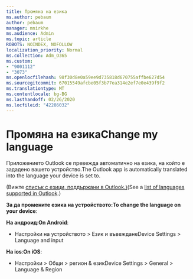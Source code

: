 ```yaml
---
title: Промяна на езика
ms.author: pebaum
author: pebaum
manager: mnirkhe
ms.audience: Admin
ms.topic: article
ROBOTS: NOINDEX, NOFOLLOW
localization_priority: Normal
ms.collection: Adm_O365
ms.custom:
- "9001112"
- "3073"
ms.openlocfilehash: 98f30d8e0a59ee9d735818d670755affbe627d54
ms.sourcegitcommit: 67015549afcbe05f3b77ea314e2ef7e0e439f9f2
ms.translationtype: MT
ms.contentlocale: bg-BG
ms.lasthandoff: 02/26/2020
ms.locfileid: "42286032"
---
```

# <a name="change-my-language"></a><span data-ttu-id="835f4-102">Промяна на езика</span><span class="sxs-lookup"><span data-stu-id="835f4-102">Change my language</span></span>

<span data-ttu-id="835f4-103">Приложението Outlook се превежда автоматично на езика, на който е зададено вашето устройство.</span><span class="sxs-lookup"><span data-stu-id="835f4-103">The Outlook app is automatically translated into the language your device is set to.</span></span> 

<span data-ttu-id="835f4-104">(Вижте [списък с езици, поддържани в Outlook.)](https://acompli.helpshift.com/a/outlook/?s=general-questions&f=in-which-languages-is-your-app-translated)</span><span class="sxs-lookup"><span data-stu-id="835f4-104">(See a [list of languages supported in Outlook](https://acompli.helpshift.com/a/outlook/?s=general-questions&f=in-which-languages-is-your-app-translated).)</span></span> 

<span data-ttu-id="835f4-105">**За да промените езика на устройството:**</span><span class="sxs-lookup"><span data-stu-id="835f4-105">**To change the language on your device**:</span></span> 

<span data-ttu-id="835f4-106">**На андроид**:</span><span class="sxs-lookup"><span data-stu-id="835f4-106">**On Android**:</span></span> 

- <span data-ttu-id="835f4-107">Настройки на устройството > Език и въвеждане</span><span class="sxs-lookup"><span data-stu-id="835f4-107">Device Settings > Language and input</span></span> 

<span data-ttu-id="835f4-108">**На ios**:</span><span class="sxs-lookup"><span data-stu-id="835f4-108">**On iOS**:</span></span> 

- <span data-ttu-id="835f4-109">Настройки > Общи > регион & език</span><span class="sxs-lookup"><span data-stu-id="835f4-109">Device Settings > General > Language & Region</span></span> 
